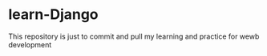 # learn-Django
This repository is just to commit and pull my learning and practice for wewb development
